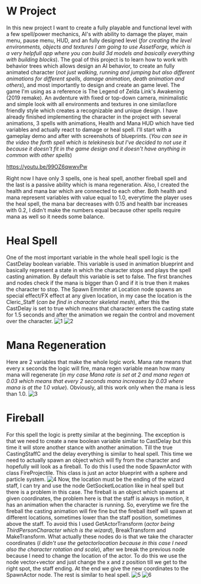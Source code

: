 # W Project

In this new project I want to create a fully playable and functional level with a few spell/power mechanics, AI's with ability to damage the player, main menu, pause menu, HUD, and an fully designed level (*for creating the level environments, objects and textures I am going to use AssetForge, which is a very helpfull app where you can build 3d models and basically everything with building blocks*). The goal of this project is to learn how to work with behavior trees which allows design an AI behavior, to create an fully animated character (*not just walking, running and jumping but also different animations for different spells, damage animation, death animation and others*), and most importantly to design and create an game level. The game I'm using as a reference is The Legend of Zelda Link's Awakening (2019 remake). An avdenture with fixed or top-down camera, minimalistic and simple look with all environments and textures in one similar/lore friendly style which creates a recognizable and unique design.
I have already finished implementing the character in the project with several animations, 3 spells with animations, Health and Mana HUD which have tied variables and actually react to damage or heal spell.
I'll start with a gameplay demo and after with screenshots of blueprints.
(*You can see in the video the forth spell which is telekinesis but I've decided to not use it because it doesn't fit in the game design and it doesn't have anything in common with other spells*)

https://youtu.be/99OZ6qwwvPw

Right now I have only 3 spells, one is heal spell, another fireball spell and the last is a passive ability which is mana regeneration. Also, I created the health and mana bar which are connected to each other. Both health and mana represent variables with value equal to 1.0, everytime the player uses the heal spell, the mana bar decreases with 0.15 and health bar increases with 0.2, I didn't make the numbers equal because other spells require mana as well so it needs some balance. 

# Heal Spell

One of the most important variable in the whole heall spell logic is the CastDelay boolean variable. This variable is used in animation blueprint and basically represent a state in which the character stops and plays the spell casting animation. By default this variable is set to false. The first branches and nodes check if the mana is bigger than 0 and if it is true then it makes the character to stop. The Spawn Emmiter at Location node spawns an special effect/FX effect at any given location, in my case the location is the Cleric_Staff (*can be find in character skeletal mesh*), after this the CastDelay is set to true which means that character enters the casting state for 1.5 seconds and after the animation we regain the control and movement over the character.
![1](https://user-images.githubusercontent.com/90534698/134270353-d1558662-fcdd-49ea-8a84-15bd4e87a89c.png)
![2](https://user-images.githubusercontent.com/90534698/134270397-4a99865a-75db-47da-9ac5-2936d603cffd.png)

# Mana Regeneration

Here are 2 variables that make the whole logic work. Mana rate means that every x seconds the logic will fire, mana regen variable mean how many mana will regenerate (*in my case Mana rate is set at 2 and mana regen at 0.03 which means that every 2 seconds mana increases by 0.03 where mana is at the 1.0 value*). Obviously, all this work only when the mana is less than 1.0.
![3](https://user-images.githubusercontent.com/90534698/134272348-baebe5f2-280a-434b-b128-e2905a6adb7d.png)

# Fireball

For this spell the logic is pretty similar at the beginning. The exception is that we need to create a new boolean variable similar to CastDelay but this time it will store another stance with another animation. Till the true CastingStaffC and the delay everything is similar to heal spell. This time we need to actually spawn an object which will fly from the character and hopefully will look as a fireball. To do this I used the node SpawnActor with class FireProjectile. This class is just an actor blueprint with a sphere and particle system.
![4](https://user-images.githubusercontent.com/90534698/134273421-8805fa02-c413-4f01-993a-64d0e20b15fa.png)
Now, the location must be the ending of the wizard staff, I can try and use the node GetSocketLocation like in heal spell but there is a problem in this case. The fireball is an object which spawns at given coordinates, the problem here is that the staff is always in motion, it has an animation when the character is running. So, everytime we fire the fireball the casting animation will fire fine but the fireball itself will spawn at different locations, sometimes lower than the staff position, sometimes above the staff. To avoid this I used GetActorTransform (*actor being ThirdPersonCharacter which is the wizard*), BreakTransform and MakeTransform. What actually these nodes do is that we take the character coordinates (*I didn't use the getactorlocation because in this case I need also the character rotation and scale*), after we break the previous node because I need to change the location of the actor. To do this we use the node vector+vector and just change the x and z position till we get to the right spot, the staff ending. At the end we give the new coordinates to the SpawnActor node. The rest is similar to heal spell.
![5](https://user-images.githubusercontent.com/90534698/134274964-8239c453-0364-4d1e-ba48-9f619798be24.png)
![6](https://user-images.githubusercontent.com/90534698/134274978-e28ac211-42d4-4364-8261-5c5a98db07f1.png)

